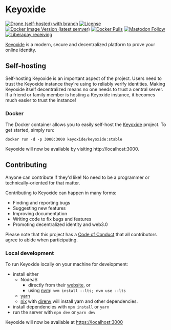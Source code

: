 # Keyoxide

[![Drone (self-hosted) with branch](https://img.shields.io/drone/build/keyoxide/keyoxide-web/main?server=https%3A%2F%2Fdrone.keyoxide.org&style=for-the-badge)](https://drone.keyoxide.org/keyoxide/keyoxide-web)
[![License](https://img.shields.io/badge/license-AGPL--v3-blue?style=for-the-badge)](https://codeberg.org/keyoxide/web/src/branch/main/LICENSE)
[![Docker Image Version (latest semver)](https://img.shields.io/docker/v/keyoxide/keyoxide?sort=semver&style=for-the-badge)](https://hub.docker.com/r/keyoxide/keyoxide)
[![Docker Pulls](https://img.shields.io/docker/pulls/keyoxide/keyoxide?style=for-the-badge)](https://hub.docker.com/r/keyoxide/keyoxide)
[![Mastodon Follow](https://img.shields.io/mastodon/follow/247838?domain=https%3A%2F%2Ffosstodon.org&style=for-the-badge)](https://fosstodon.org/@keyoxide)
[![Liberapay receiving](https://img.shields.io/liberapay/receives/keyoxide?style=for-the-badge)](https://liberapay.com/Keyoxide)

[Keyoxide](https://keyoxide.org) is a modern, secure and decentralized platform to prove your online identity.

## Self-hosting

Self-hosting Keyoxide is an important aspect of the project. Users need to trust the Keyoxide instance they're using to reliably verify identities. Making Keyoxide itself decentralized means no one needs to trust a central server. If a friend or family member is hosting a Keyoxide instance, it becomes much easier to trust the instance!

### Docker

The Docker container allows you to easily self-host the [Keyoxide](https://keyoxide.org) project. To get started, simply run:

`docker run -d -p 3000:3000 keyoxide/keyoxide:stable`

Keyoxide will now be available by visiting http://localhost:3000.

## Contributing

Anyone can contribute if they'd like! No need to be a programmer or technically-oriented for that matter.

Contributing to Keyoxide can happen in many forms:

- Finding and reporting bugs
- Suggesting new features
- Improving documentation
- Writing code to fix bugs and features
- Promoting decentralized identity and web3.0

Please note that this project has a [Code of Conduct](https://codeberg.org/keyoxide/web/src/branch/main/CODE_OF_CONDUCT.md) that all contributors agree to abide when participating.

### Local development

To run Keyoxide locally on your machine for development:

- install either
  - NodeJS
    - directly from their [website](https://nodejs.org/en/), or
    - using [nvm](https://github.com/nvm-sh/nvm): `nvm install --lts; nvm use --lts`
  - [yarn](https://yarnpkg.com/)
  - [nix](https://nixos.org/guides/install-nix.html) with
    [direnv](https://direnv.net/) will install yarn and other dependencies.
- install dependencies with `npm install` or `yarn`
- run the server with `npm dev` or `yarn dev`

Keyoxide will now be available at [https://localhost:3000](https://localhost:3000)
